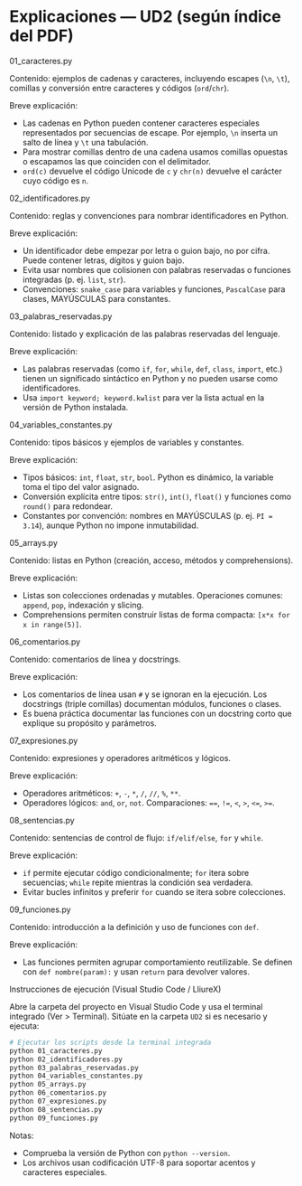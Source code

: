 
# Explicaciones — UD2 (según índice del PDF)

01_caracteres.py

Contenido: ejemplos de cadenas y caracteres, incluyendo escapes (`\n`, `\t`), comillas y conversión entre caracteres y códigos (`ord`/`chr`).

Breve explicación:

- Las cadenas en Python pueden contener caracteres especiales representados por secuencias de escape. Por ejemplo, `\n` inserta un salto de línea y `\t` una tabulación.
- Para mostrar comillas dentro de una cadena usamos comillas opuestas o escapamos las que coinciden con el delimitador.
- `ord(c)` devuelve el código Unicode de `c` y `chr(n)` devuelve el carácter cuyo código es `n`.

02_identificadores.py

Contenido: reglas y convenciones para nombrar identificadores en Python.

Breve explicación:

- Un identificador debe empezar por letra o guion bajo, no por cifra. Puede contener letras, dígitos y guion bajo.
- Evita usar nombres que colisionen con palabras reservadas o funciones integradas (p. ej. `list`, `str`).
- Convenciones: `snake_case` para variables y funciones, `PascalCase` para clases, MAYÚSCULAS para constantes.

03_palabras_reservadas.py

Contenido: listado y explicación de las palabras reservadas del lenguaje.

Breve explicación:

- Las palabras reservadas (como `if`, `for`, `while`, `def`, `class`, `import`, etc.) tienen un significado sintáctico en Python y no pueden usarse como identificadores.
- Usa `import keyword; keyword.kwlist` para ver la lista actual en la versión de Python instalada.

04_variables_constantes.py

Contenido: tipos básicos y ejemplos de variables y constantes.

Breve explicación:

- Tipos básicos: `int`, `float`, `str`, `bool`. Python es dinámico, la variable toma el tipo del valor asignado.
- Conversión explícita entre tipos: `str()`, `int()`, `float()` y funciones como `round()` para redondear.
- Constantes por convención: nombres en MAYÚSCULAS (p. ej. `PI = 3.14`), aunque Python no impone inmutabilidad.

05_arrays.py

Contenido: listas en Python (creación, acceso, métodos y comprehensions).

Breve explicación:

- Listas son colecciones ordenadas y mutables. Operaciones comunes: `append`, `pop`, indexación y slicing.
- Comprehensions permiten construir listas de forma compacta: `[x*x for x in range(5)]`.

06_comentarios.py

Contenido: comentarios de línea y docstrings.

Breve explicación:

- Los comentarios de línea usan `#` y se ignoran en la ejecución. Los docstrings (triple comillas) documentan módulos, funciones o clases.
- Es buena práctica documentar las funciones con un docstring corto que explique su propósito y parámetros.

07_expresiones.py

Contenido: expresiones y operadores aritméticos y lógicos.

Breve explicación:

- Operadores aritméticos: `+`, `-`, `*`, `/`, `//`, `%`, `**`.
- Operadores lógicos: `and`, `or`, `not`. Comparaciones: `==`, `!=`, `<`, `>`, `<=`, `>=`.

08_sentencias.py

Contenido: sentencias de control de flujo: `if/elif/else`, `for` y `while`.

Breve explicación:

- `if` permite ejecutar código condicionalmente; `for` itera sobre secuencias; `while` repite mientras la condición sea verdadera.
- Evitar bucles infinitos y preferir `for` cuando se itera sobre colecciones.

09_funciones.py

Contenido: introducción a la definición y uso de funciones con `def`.

Breve explicación:

- Las funciones permiten agrupar comportamiento reutilizable. Se definen con `def nombre(param):` y usan `return` para devolver valores.


Instrucciones de ejecución (Visual Studio Code / LliureX)

Abre la carpeta del proyecto en Visual Studio Code y usa el terminal integrado (Ver > Terminal). Sitúate en la carpeta `UD2` si es necesario y ejecuta:

```bash
# Ejecutar los scripts desde la terminal integrada
python 01_caracteres.py
python 02_identificadores.py
python 03_palabras_reservadas.py
python 04_variables_constantes.py
python 05_arrays.py
python 06_comentarios.py
python 07_expresiones.py
python 08_sentencias.py
python 09_funciones.py
```

Notas:
- Comprueba la versión de Python con `python --version`.
- Los archivos usan codificación UTF-8 para soportar acentos y caracteres especiales.
